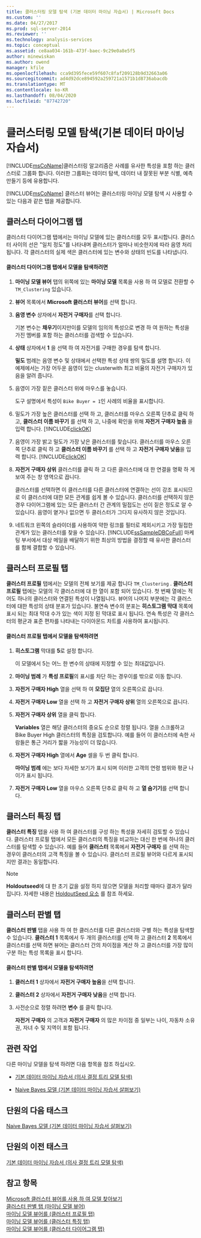 ```yaml
---
title: 클러스터링 모델 탐색 (기본 데이터 마이닝 자습서) | Microsoft Docs
ms.custom: ''
ms.date: 04/27/2017
ms.prod: sql-server-2014
ms.reviewer: ''
ms.technology: analysis-services
ms.topic: conceptual
ms.assetid: ce8aa034-161b-473f-baec-9c29e0a8e5f5
author: minewiskan
ms.author: owend
manager: kfile
ms.openlocfilehash: cca9d395fece59f607c8faf209128b9d32663a06
ms.sourcegitcommit: ad4d92dce894592a259721a1571b1d8736abacdb
ms.translationtype: MT
ms.contentlocale: ko-KR
ms.lasthandoff: 08/04/2020
ms.locfileid: "87742720"
---
```

# <a name="exploring-the-clustering-model-basic-data-mining-tutorial"></a>클러스터링 모델 탐색(기본 데이터 마이닝 자습서)
  [!INCLUDE[msCoName](../includes/msconame-md.md)]클러스터링 알고리즘은 사례를 유사한 특성을 포함 하는 클러스터로 그룹화 합니다. 이러한 그룹화는 데이터 탐색, 데이터 내 잘못된 부분 식별, 예측 만들기 등에 유용합니다.  
  
 [!INCLUDE[msCoName](../includes/msconame-md.md)] 클러스터 뷰어는 클러스터링 마이닝 모델 탐색 시 사용할 수 있는 다음과 같은 탭을 제공합니다.  
  

  
##  <a name="cluster-diagram-tab"></a><a name="ClusterDiagramTab"></a>클러스터 다이어그램 탭  
 클러스터 다이어그램 탭에서는 마이닝 모델에 있는 클러스터를 모두 표시합니다. 클러스터 사이의 선은 "일치 정도"를 나타내며 클러스터가 얼마나 비슷한지에 따라 음영 처리됩니다. 각 클러스터의 실제 색은 클러스터에 있는 변수와 상태의 빈도를 나타냅니다.  
  
#### <a name="to-explore-the-model-in-the-cluster-diagram-tab"></a>클러스터 다이어그램 탭에서 모델을 탐색하려면  
  
1.  **마이닝 모델 뷰어** 탭의 위쪽에 있는 **마이닝 모델** 목록을 사용 하 여 모델로 전환할 수 `TM_Clustering` 있습니다.  
  
2.  **뷰어** 목록에서 **Microsoft 클러스터 뷰어**를 선택 합니다.  
  
3.  **음영 변수** 상자에서 **자전거 구매자**를 선택 합니다.  
  
     기본 변수는 **채우기**이지만이를 모델의 임의의 특성으로 변경 하 여 원하는 특성을 가진 멤버를 포함 하는 클러스터를 검색할 수 있습니다.  
  
4.  **상태** 상자에서 **1** 을 선택 하 여 자전거를 구매한 경우를 탐색 합니다.  
  
     **밀도** 범례는 음영 변수 및 상태에서 선택한 특성 상태 쌍의 밀도를 설명 합니다. 이 예제에서는 가장 어두운 음영이 있는 clusterwith 최고 비율의 자전거 구매자가 있음을 알려 줍니다.  
  
5.  음영이 가장 짙은 클러스터 위에 마우스를 놓습니다.  
  
     도구 설명에서 특성이 `Bike Buyer = 1`인 사례의 비율을 표시합니다.  
  
6.  밀도가 가장 높은 클러스터를 선택 하 고, 클러스터를 마우스 오른쪽 단추로 클릭 하 고, **클러스터 이름 바꾸기** 를 선택 하 고, 나중에 확인을 위해 **자전거 구매자 높음** 을 입력 합니다. [!INCLUDE[clickOK](../includes/clickok-md.md)]  
  
7.  음영이 가장 밝고 밀도가 가장 낮은 클러스터를 찾습니다. 클러스터를 마우스 오른쪽 단추로 클릭 하 고 **클러스터 이름 바꾸기** 를 선택 하 고 **자전거 구매자 낮음**을 입력 합니다. [!INCLUDE[clickOK](../includes/clickok-md.md)]  
  
8.  **자전거 구매자 상위** 클러스터를 클릭 하 고 다른 클러스터에 대 한 연결을 명확 하 게 보여 주는 창 영역으로 끕니다.  
  
     클러스터를 선택하면 이 클러스터를 다른 클러스터에 연결하는 선이 강조 표시되므로 이 클러스터에 대한 모든 관계를 쉽게 볼 수 있습니다. 클러스터를 선택하지 않은 경우 다이어그램에 있는 모든 클러스터 간 관계의 밀접도는 선이 짙은 정도로 알 수 있습니다. 음영이 옅거나 없으면 두 클러스터가 그다지 유사하지 않은 것입니다.  
  
9. 네트워크 왼쪽의 슬라이더를 사용하여 약한 링크를 필터로 제외시키고 가장 밀접한 관계가 있는 클러스터를 찾을 수 있습니다. [!INCLUDE[ssSampleDBCoFull](../includes/sssampledbcofull-md.md)] 마케팅 부서에서 대상 메일을 배달하기 위한 최상의 방법을 결정할 때 유사한 클러스터를 함께 결합할 수 있습니다.  
  

  
##  <a name="cluster-profiles-tab"></a><a name="ClusterProfilesTab"></a>클러스터 프로필 탭  
 **클러스터 프로필** 탭에서는 모델의 전체 보기를 제공 합니다 `TM_Clustering` . **클러스터 프로필** 탭에는 모델의 각 클러스터에 대 한 열이 포함 되어 있습니다. 첫 번째 열에는 적어도 하나의 클러스터와 연결된 특성이 나열됩니다. 뷰어의 나머지 부분에는 각 클러스터에 대한 특성의 상태 분포가 있습니다. 불연속 변수의 분포는 **히스토그램 막대** 목록에 표시 되는 최대 막대 수가 있는 색이 지정 된 막대로 표시 됩니다. 연속 특성은 각 클러스터의 평균과 표준 편차를 나타내는 다이아몬드 차트를 사용하여 표시됩니다.  
  
#### <a name="to-explore-the-model-in-the-cluster-profiles-tab"></a>클러스터 프로필 탭에서 모델을 탐색하려면  
  
1.  **히스토그램** 막대를 **5**로 설정 합니다.  
  
     이 모델에서 5는 어느 한 변수의 상태에 지정할 수 있는 최대값입니다.  
  
2.  **마이닝 범례** 가 **특성 프로필**의 표시를 차단 하는 경우이를 밖으로 이동 합니다.  
  
3.  **자전거 구매자 High** 열을 선택 하 여 **모집단** 열의 오른쪽으로 끕니다.  
  
4.  **자전거 구매자 Low** 열을 선택 하 고 **자전거 구매자 상위** 열의 오른쪽으로 끕니다.  
  
5.  **자전거 구매자 상위** 열을 클릭 합니다.  
  
     **Variables** 열은 해당 클러스터의 중요도 순으로 정렬 됩니다. 열을 스크롤하고 Bike Buyer High 클러스터의 특징을 검토합니다. 예를 들어 이 클러스터에 속한 사람들은 통근 거리가 짧을 가능성이 더 많습니다.  
  
6.  **자전거 구매자 High** 열에서 **Age** 셀을 두 번 클릭 합니다.  
  
     **마이닝 범례** 에는 보다 자세한 보기가 표시 되며 이러한 고객의 연령 범위와 평균 나이가 표시 됩니다.  
  
7.  **자전거 구매자 Low** 열을 마우스 오른쪽 단추로 클릭 하 고 **열 숨기기**를 선택 합니다.  
  

  
##  <a name="cluster-characteristics-tab"></a><a name="ClusterCharacteristicsTab"></a>클러스터 특징 탭  
 **클러스터 특징** 탭을 사용 하 여 클러스터를 구성 하는 특성을 자세히 검토할 수 있습니다. 클러스터 프로필 탭에서 모든 클러스터의 특징을 비교하는 대신 한 번에 하나의 클러스터를 탐색할 수 있습니다. 예를 들어 **클러스터** 목록에서 **자전거 구매자** 를 선택 하는 경우이 클러스터의 고객 특징을 볼 수 있습니다. 클러스터 프로필 뷰어와 다르게 표시되지만 결과는 동일합니다.  
  
> [!NOTE]  
>  **Holdoutseed**에 대 한 초기 값을 설정 하지 않으면 모델을 처리할 때마다 결과가 달라 집니다. 자세한 내용은 [HoldoutSeed 요소](https://docs.microsoft.com/bi-reference/assl/properties/holdoutseed-element) 를 참조 하세요.  
  

  
##  <a name="cluster-discrimination-tab"></a><a name="ClusterDiscriminationTab"></a>클러스터 판별 탭  
 **클러스터 판별** 탭을 사용 하 여 한 클러스터를 다른 클러스터와 구별 하는 특성을 탐색할 수 있습니다. **클러스터 1** 목록에서 두 개의 클러스터를 선택 하 고 클러스터 **2** 목록에서 클러스터를 선택 하면 뷰어는 클러스터 간의 차이점을 계산 하 고 클러스터를 가장 많이 구분 하는 특성 목록을 표시 합니다.  
  
#### <a name="to-explore-the-model-in-the-cluster-discrimination-tab"></a>클러스터 판별 탭에서 모델을 탐색하려면  
  
1.  **클러스터 1** 상자에서 **자전거 구매자 높음**을 선택 합니다.  
  
2.  **클러스터 2** 상자에서 **자전거 구매자 낮음**을 선택 합니다.  
  
3.  사전순으로 정렬 하려면 **변수** 를 클릭 합니다.  
  
     **자전거 구매자** 의 고객과 **자전거 구매자** 의 많은 차이점 중 일부는 나이, 자동차 소유권, 자녀 수 및 지역이 포함 됩니다.  
  
## <a name="related-tasks"></a>관련 작업  
 다른 마이닝 모델을 탐색 하려면 다음 항목을 참조 하십시오.  
  
-   [기본 데이터 마이닝 자습서 &#40;의사 결정 트리 모델 탐색&#41;](../../2014/tutorials/exploring-the-decision-tree-model-basic-data-mining-tutorial.md)  
  
-   [Naive Bayes 모델 &#40;기본 데이터 마이닝 자습서 살펴보기&#41;](../../2014/tutorials/exploring-the-naive-bayes-model-basic-data-mining-tutorial.md)  
  
## <a name="next-task-in-lesson"></a>단원의 다음 태스크  
 [Naive Bayes 모델 &#40;기본 데이터 마이닝 자습서 살펴보기&#41;](../../2014/tutorials/exploring-the-naive-bayes-model-basic-data-mining-tutorial.md)  
  
## <a name="previous-task-in-lesson"></a>단원의 이전 태스크  
 [기본 데이터 마이닝 자습서 &#40;의사 결정 트리 모델 탐색&#41;](../../2014/tutorials/exploring-the-decision-tree-model-basic-data-mining-tutorial.md)  
  
## <a name="see-also"></a>참고 항목  
 [Microsoft 클러스터 뷰어를 사용 하 여 모델 찾아보기](../../2014/analysis-services/data-mining/browse-a-model-using-the-microsoft-cluster-viewer.md)   
 [클러스터 판별 탭 &#40;마이닝 모델 뷰어&#41;](../../2014/analysis-services/cluster-discrimination-tab-mining-model-viewer.md)   
 [마이닝 모델 뷰어를 &#40;클러스터 프로필 탭&#41;](../../2014/analysis-services/cluster-profiles-tab-mining-model-viewer.md)   
 [마이닝 모델 뷰어를 &#40;클러스터 특징 탭&#41;](../../2014/analysis-services/cluster-characteristics-tab-mining-model-viewer.md)   
 [마이닝 모델 뷰어를 &#40;클러스터 다이어그램 탭&#41;](../../2014/analysis-services/cluster-diagram-tab-mining-model-viewer.md)  
  
  
